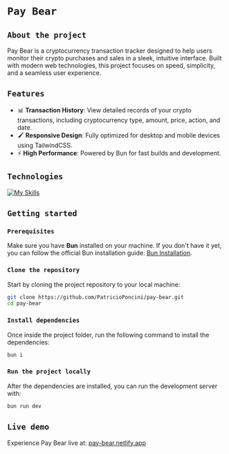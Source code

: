 # `Pay Bear`

## `About the project`
Pay Bear is a cryptocurrency transaction tracker designed to help users monitor their crypto purchases and sales in a sleek, intuitive interface. Built with modern web technologies, this project focuses on speed, simplicity, and a seamless user experience.

## `Features`
- 📊 **Transaction History**: View detailed records of your crypto transactions, including cryptocurrency type, amount, price, action, and date.
- 🖌️ **Responsive Design**: Fully optimized for desktop and mobile devices using TailwindCSS.
- ⚡ **High Performance**: Powered by Bun for fast builds and development.

## `Technologies`
[![My Skills](https://skillicons.dev/icons?i=ts,vue,bun,html,css,tailwind)](https://skillicons.dev)

## `Getting started`
### `Prerequisites`

Make sure you have **Bun** installed on your machine. If you don't have it yet, you can follow the official Bun installation guide: [Bun Installation](https://bun.sh/docs/installation).

### `Clone the repository`
Start by cloning the project repository to your local machine:
```bash
git clone https://github.com/PatricioPoncini/pay-bear.git
cd pay-bear
```
### `Install dependencies`
Once inside the project folder, run the following command to install the dependencies:
```bash
bun i
```

### `Run the project locally`
After the dependencies are installed, you can run the development server with:
```bash
bun run dev
```


## `Live demo`
Experience Pay Bear live at: [pay-bear.netlify.app](https://pay-bear.netlify.app/)

